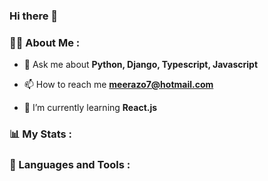 ### Hi there 👋

### 👨‍💻 About Me :

- 💬 Ask me about **Python, Django, Typescript, Javascript**

- 📫 How to reach me **meerazo7@hotmail.com**

- 🌱 I’m currently learning **React.js**


### 📊 My Stats :

### 🔨 Languages and Tools :

